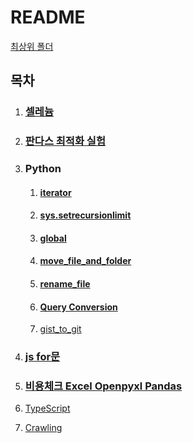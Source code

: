 # README

[최상위 폴더](../README.md)

## 목차

1. ### [셀레늄](Selenium/LoginBot/README.md)

2. ### [판다스 최적화 실험](Pandas/speed_test/README.md)

3. ### **Python**

   1. #### [iterator](Python/iterator/README.md)

   2. #### [sys.setrecursionlimit](Python/setrecursionlimit/README.md)

   3. #### [global](Python/global/README.md)

   4. #### [move_file_and_folder](Python/move_file_and_folder/README.md)

   5. #### [rename_file](Python/rename_file/README.md)

   6. #### [Query Conversion](Python/Query_Conversion/README.md)

   7. [gist_to_git](Python/gist_to_git/README.md)

4. ### [js for문](JS/for/README.md)

5. ### [비용체크 Excel Openpyxl Pandas](Openpyxl_and_Pandas_for_Excel/trade_cost/README.md)

6. [TypeScript](TypeScript/README.md)

7. [Crawling](Crawling/README.md)

   

